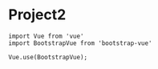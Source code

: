 # Project2

```
import Vue from 'vue'
import BootstrapVue from 'bootstrap-vue'

Vue.use(BootstrapVue);
```
